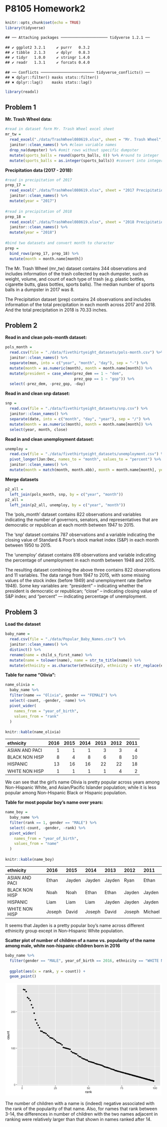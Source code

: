 P8105 Homework2
================

``` r
knitr::opts_chunk$set(echo = TRUE)
library(tidyverse)
```

    ## ── Attaching packages ───────────────────── tidyverse 1.2.1 ──

    ## ✔ ggplot2 3.2.1     ✔ purrr   0.3.2
    ## ✔ tibble  2.1.3     ✔ dplyr   0.8.3
    ## ✔ tidyr   1.0.0     ✔ stringr 1.4.0
    ## ✔ readr   1.3.1     ✔ forcats 0.4.0

    ## ── Conflicts ──────────────────────── tidyverse_conflicts() ──
    ## ✖ dplyr::filter() masks stats::filter()
    ## ✖ dplyr::lag()    masks stats::lag()

``` r
library(readxl)
```

## Problem 1

**Mr. Trash Wheel data:**

``` r
#read in dataset form Mr. Trash Wheel excel sheet
mr_tw = 
  read_excel("./data/TrashWheel080619.xlsx", sheet = "Mr. Trash Wheel", range = "A2:N406") %>% 
  janitor::clean_names() %>% #clean variable names
  drop_na(dumpster) %>% #omit rows without specific dumpster
  mutate(sports_balls = round(sports_balls, 0)) %>% #round to integer
  mutate(sports_balls = as.integer(sports_balls)) #convert into integer data type
```

**Precipitation data (2017 - 2018):**

``` r
#read in precipitation of 2017
prep_17 = 
  read_excel("./data/TrashWheel080619.xlsx", sheet = "2017 Precipitation", range = "A2:B14") %>% 
  janitor::clean_names() %>% 
  mutate(year = "2017")

#read in precipitation of 2018
prep_18 = 
  read_excel("./data/TrashWheel080619.xlsx", sheet = "2018 Precipitation", range = "A2:B14") %>% 
  janitor::clean_names() %>% 
  mutate(year = "2018")

#bind two datasets and convert month to character
prep = 
  bind_rows(prep_17, prep_18) %>% 
  mutate(month = month.name[month])
```

The Mr. Trash Wheel (mr\_tw) dataset contains 344 observations and
includes information of the trash collected by each dumpster, such as
weight, volume, and count of each type of trash (e.g. plastic bottles,
cigarette butts, glass bottles, sports balls). The median number of
sports balls in a dumpster in 2017 was 8.

The Precipitation dataset (prep) contains 24 observations and includes
information of the total precipitation in each month across 2017 and
2018. And the total precipitation in 2018 is 70.33 inches.

## Problem 2

**Read in and clean pols-month dataset:**

``` r
pols_month =
  read.csv(file = "./data/fivethirtyeight_datasets/pols-month.csv") %>% 
  janitor::clean_names() %>% 
  separate(mon, into = c("year", "month", "day"), sep = "-") %>% 
  mutate(month = as.numeric(month), month = month.name[month]) %>% 
  mutate(president = case_when(prez_dem == 1 ~ "dem",
                               prez_gop == 1 ~ "gop")) %>% 
  select(-prez_dem, -prez_gop, -day)
```

**Read in and clean snp dataset:**

``` r
snp =
  read.csv(file = "./data/fivethirtyeight_datasets/snp.csv") %>% 
  janitor::clean_names() %>% 
  separate(date, into = c("month", "day", "year"), sep = "/") %>% 
  mutate(month = as.numeric(month), month = month.name[month]) %>% 
  select(year, month, close)
```

**Read in and clean unemployment dataset:**

``` r
unemploy =
  read.csv(file = "./data/fivethirtyeight_datasets/unemployment.csv") %>% 
  pivot_longer(Jan:Dec, names_to = "month", values_to = "percent") %>% 
  janitor::clean_names() %>% 
  mutate(month = match(month, month.abb), month = month.name[month], year = as.character(year))
```

**Merge datasets**

``` r
p2_all =
  left_join(pols_month, snp, by = c("year", "month"))
p2_all =
  left_join(p2_all, unemploy, by = c("year", "month"))
```

The ‘pols\_month’ dataset contains 822 observations and variables
indicating the number of governors, senators, and representatives that
are democratic or republican at each month between 1947 to 2015.

The ‘snp’ dataset contains 787 observations and a variable indicating
the closing value of Standard & Poor’s stock market index (S\&P) in each
month between 1950 to 2015.

The ‘unemploy’ dataset contains 816 observations and variable indicating
the percentage of unemployment in each month between 1948 and 2015.

The resulting dataset combining the above three contains 822
observations and 11 variables. The data range from 1947 to 2015, with
some missing values of the stock index (before 1949) and unemployment
rate (before 1948). Some key variables are: “president” – indicating
whether the president is democratic or republican; “close” – indicating
closing value of S\&P index; and “percent” — indicating percentage of
unemployment.

## Problem 3

**Load the dataset**

``` r
baby_name =
  read.csv(file = "./data/Popular_Baby_Names.csv") %>% 
  janitor::clean_names() %>% 
  distinct() %>% 
  rename(name = child_s_first_name) %>% 
  mutate(name = tolower(name), name = str_to_title(name)) %>% 
  mutate(ethnicity = as.character(ethnicity), ethnicity = str_replace(ethnicity, "BLACK NON HISPANIC", "BLACK NON HISP"), ethnicity = str_replace(ethnicity, "WHITE NON HISPANIC", "WHITE NON HISP"), ethnicity = str_replace(ethnicity, "ASIAN AND PACIFIC ISLANDER", "ASIAN AND PACI")) 
```

**Table for name “Olivia”:**

``` r
name_olivia =
  baby_name %>% 
  filter(name == "Olivia", gender == "FEMALE") %>%
  select(-count, -gender, -name) %>% 
  pivot_wider(
    names_from = "year_of_birth",
    values_from = "rank"
  ) 

knitr::kable(name_olivia)
```

| ethnicity      | 2016 | 2015 | 2014 | 2013 | 2012 | 2011 |
| :------------- | ---: | ---: | ---: | ---: | ---: | ---: |
| ASIAN AND PACI |    1 |    1 |    1 |    3 |    3 |    4 |
| BLACK NON HISP |    8 |    4 |    8 |    6 |    8 |   10 |
| HISPANIC       |   13 |   16 |   16 |   22 |   22 |   18 |
| WHITE NON HISP |    1 |    1 |    1 |    1 |    4 |    2 |

We can see that the girl’s name Olivia is pretty popular across years
among Non-Hispanic White, and Asian/Pacific Islander population; while
it is less popular among Non-Hispanic Black or Hispanic population.

**Table for most popular boy’s name over years:**

``` r
name_boy = 
  baby_name %>% 
  filter(rank == 1, gender == "MALE") %>% 
  select(-count, -gender, -rank) %>% 
  pivot_wider(
    names_from = "year_of_birth",
    values_from = "name"
  ) 

knitr::kable(name_boy)
```

| ethnicity      | 2016   | 2015   | 2014   | 2013   | 2012   | 2011    |
| :------------- | :----- | :----- | :----- | :----- | :----- | :------ |
| ASIAN AND PACI | Ethan  | Jayden | Jayden | Jayden | Ryan   | Ethan   |
| BLACK NON HISP | Noah   | Noah   | Ethan  | Ethan  | Jayden | Jayden  |
| HISPANIC       | Liam   | Liam   | Liam   | Jayden | Jayden | Jayden  |
| WHITE NON HISP | Joseph | David  | Joseph | David  | Joseph | Michael |

It seems that Jayden is a pretty popular boy’s name across different
ethinicity group except in Non-Hispanic White population.

**Scatter plot of number of children of a name vs. popularity of the
name among male, white non-hispanic children born in 2016**

``` r
baby_name %>% 
  filter(gender == "MALE", year_of_birth == 2016, ethnicity == "WHITE NON HISP") %>% 
  
  ggplot(aes(x = rank, y = count)) +
  geom_point()
```

![](p8105_hw2_xy2396_files/figure-gfm/unnamed-chunk-10-1.png)<!-- -->

The number of children with a name is (indeed) negative associated with
the rank of the popularity of that name. Also, for names that rank
between 3-14, the differences in number of children with the two names
adjacent in ranking were relatively larger than that shown in names
ranked after 14.

